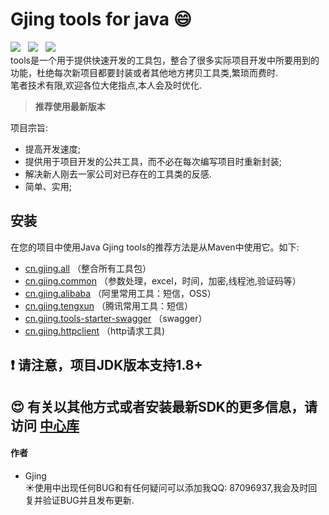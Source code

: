 # Gjing tools for java :smile:
![](https://img.shields.io/badge/version-1.1.7-green.svg) &nbsp; ![](https://img.shields.io/badge/author-Gjing-green.svg) &nbsp; ![](https://img.shields.io/badge/builder-success-green.svg)   
tools是一个用于提供快速开发的工具包，整合了很多实际项目开发中所要用到的功能，杜绝每次新项目都要封装或者其他地方拷贝工具类,繁琐而费时.   
笔者技术有限,欢迎各位大佬指点,本人会及时优化.   
> **推荐使用最新版本**
     
项目宗旨:   
* 提高开发速度;   
* 提供用于项目开发的公共工具，而不必在每次编写项目时重新封装;   
* 解决新人刚去一家公司对已存在的工具类的反感.
* 简单、实用;     
     
**安装**
---
在您的项目中使用Java Gjing tools的推荐方法是从Maven中使用它。如下:
* <a href="https://mvnrepository.com/artifact/cn.gjing/all/" title="整合包">cn.gjing.all</a> （整合所有工具包）
* <a href="https://mvnrepository.com/artifact/cn.gjing/common/" title="公用组件包">cn.gjing.common</a> （参数处理，excel，时间，加密,线程池,验证码等）
* <a href="https://mvnrepository.com/artifact/cn.gjing/alibaba/" title="阿里工具包">cn.gjing.alibaba</a> （阿里常用工具：短信，OSS）
* <a href="https://mvnrepository.com/artifact/cn.gjing/tengxun/" title="腾讯工具包">cn.gjing.tengxun</a> （腾讯常用工具：短信）
* <a href="https://mvnrepository.com/artifact/cn.gjing/tools-starter-swagger/" title="swagger包">cn.gjing.tools-starter-swagger</a> （swagger）
* <a href="https://mvnrepository.com/artifact/cn.gjing/httpclient/" title="http工具包">cn.gjing.httpclient</a> （http请求工具)   

 :exclamation: 请注意，项目JDK版本支持1.8+
---
:heart_eyes: 有关以其他方式或者安装最新SDK的更多信息，请访问 <a href='https://mvnrepository.com/artifact/cn.gjing/'>中心库</a>   
---

#### **作者**
* Gjing   
:sunny:使用中出现任何BUG和有任何疑问可以添加我QQ: 87096937,我会及时回复并验证BUG并且发布更新.

